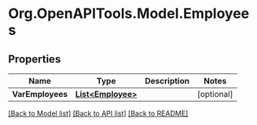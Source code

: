# Org.OpenAPITools.Model.Employees

## Properties

Name | Type | Description | Notes
------------ | ------------- | ------------- | -------------
**VarEmployees** | [**List&lt;Employee&gt;**](Employee.md) |  | [optional] 

[[Back to Model list]](../README.md#documentation-for-models) [[Back to API list]](../README.md#documentation-for-api-endpoints) [[Back to README]](../README.md)

